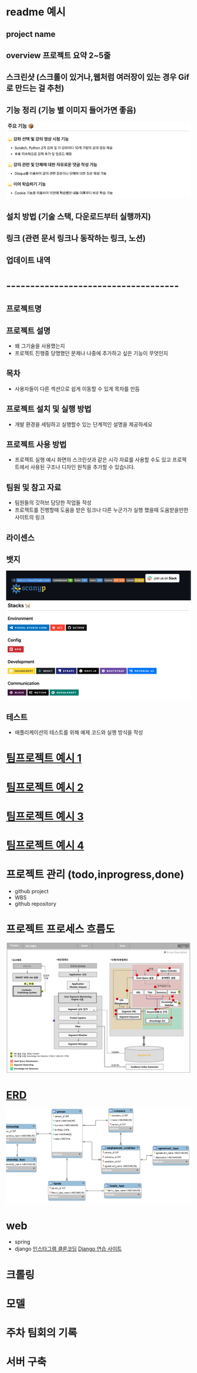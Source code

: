 # readme 예시
## project name
## overview 프로젝트 요약 2~5줄
## 스크린샷 (스크롤이 있거나,웹처럼 여러장이 있는 경우 Gif로 만드는 걸 추천)
## 기능 정리 (기능 별 이미지 들어가면 좋음)
![Alt text](image-2.png)
## 설치 방법 (기술 스택, 다운로드부터 실행까지)
## 링크 (관련 문서 링크나 동작하는 링크, 노션)
## 업데이트 내역
# ------------------------------------
## 프로젝트명
## 프로젝트 설명
- 왜 그기술을 사용했는지
- 프로젝트 진행중 당명했던 문제나 나중에 추가하고 싶은 기능이 무엇인지
## 목차
- 사용자들이 다른 섹션으로 쉽게 이동할 수 있게 목차를 만듬
## 프로젝트 설치 및 실행 방법
- 개발 환경을 세팅하고 실행할수 있는 단계적인 설명을 제공하세요
## 프로젝트 사용 방법
- 프로젝트 실행 예시 화면의 스크린샷과 같은 시각 자료를 사용할 수도 있고 프로젝트에서 사용된 구조나 디자인 원칙을 추가할 수 있습니다.
## 팀원 및 참고 자료
- 팀원들의 깃허브 담당한 작업들 작성
- 프로젝트를 진행할때 도움을 받은 링크나 다른 누군가가 실행 했을때 도움받을만한 사이트의 링크
## 라이센스
## 뱃지
![Alt text](image.png)
![Alt text](image-1.png)
## 테스트
- 애플리케이션의 테스트를 위해 예제 코드와 실행 방식을 작성

# [팀프로젝트 예시 1](https://github.com/JeongHyunJi/SosoVillage)

# [팀프로젝트 예시 2](https://github.com/am1wr0ng/2021-Probono-Project/blob/main/README.md)

# [팀프로젝트 예시 3](https://github.com/likelion-project-README/README)

# [팀프로젝트 예시 4](https://github.com/JEONGYOONHAE/PJT-BeTravelic)

# 프로젝트 관리 (todo,inprogress,done)
- github project 
- WBS
- github repository
# 프로젝트 프로세스 흐름도
![Alt text](image-3.png)

# [ERD](https://www.erdcloud.com/)
![Alt text](image-4.png)

# web
- spring
- django
[인스타그램 클론코딩](https://github.com/tkdlek11112/django_zero_to_instagram)
[Django 연습 사이트](https://developer.mozilla.org/ko/docs/Learn/Getting_started_with_the_web)

# 크롤링

# 모델

# 주차 팀회의 기록

# 서버 구축

